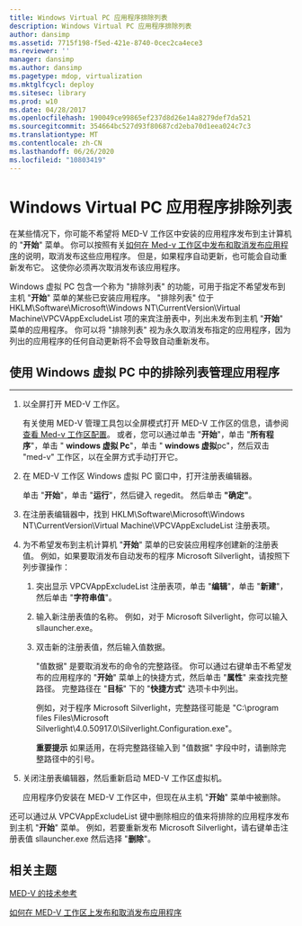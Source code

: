```yaml
---
title: Windows Virtual PC 应用程序排除列表
description: Windows Virtual PC 应用程序排除列表
author: dansimp
ms.assetid: 7715f198-f5ed-421e-8740-0cec2ca4ece3
ms.reviewer: ''
manager: dansimp
ms.author: dansimp
ms.pagetype: mdop, virtualization
ms.mktglfcycl: deploy
ms.sitesec: library
ms.prod: w10
ms.date: 04/28/2017
ms.openlocfilehash: 190049ce99865ef237d8d26e14a8279def7da521
ms.sourcegitcommit: 354664bc527d93f80687cd2eba70d1eea024c7c3
ms.translationtype: MT
ms.contentlocale: zh-CN
ms.lasthandoff: 06/26/2020
ms.locfileid: "10803419"
---
```

# Windows Virtual PC 应用程序排除列表


在某些情况下，你可能不希望将 MED-V 工作区中安装的应用程序发布到主计算机的 "**开始**" 菜单。 你可以按照有关[如何在 Med-v 工作区中发布和取消发布应用程序](how-to-publish-and-unpublish-an-application-on-the-med-v-workspace.md)的说明，取消发布这些应用程序。 但是，如果程序自动更新，也可能会自动重新发布它。 这使你必须再次取消发布该应用程序。

Windows 虚拟 PC 包含一个称为 "排除列表" 的功能，可用于指定不希望发布到主机 "**开始**" 菜单的某些已安装应用程序。 "排除列表" 位于 HKLM\\Software\\Microsoft\\Windows NT\\CurrentVersion\\Virtual Machine\\VPCVAppExcludeList 项的来宾注册表中，列出未发布到主机 "**开始**" 菜单的应用程序。 你可以将 "排除列表" 视为永久取消发布指定的应用程序，因为列出的应用程序的任何自动更新将不会导致自动重新发布。

## 使用 Windows 虚拟 PC 中的排除列表管理应用程序


****

1.  以全屏打开 MED-V 工作区。

    有关使用 MED-V 管理工具包以全屏模式打开 MED-V 工作区的信息，请参阅[查看 Med-v 工作区配置](viewing-med-v-workspace-configurations.md#bkmk-fullscreen)。 或者，您可以通过单击 "**开始**"，单击 "**所有程序**"，单击 " **windows 虚拟 Pc**"，单击 " **windows 虚拟**pc"，然后双击 "med-v" 工作区，以在全屏方式手动打开它。

2.  在 MED-V 工作区 Windows 虚拟 PC 窗口中，打开注册表编辑器。

    单击 "**开始**"，单击 "**运行**"，然后键入 regedit。 然后单击 **"确定"**。

3.  在注册表编辑器中，找到 HKLM\\Software\\Microsoft\\Windows NT\\CurrentVersion\\Virtual Machine\\VPCVAppExcludeList 注册表项。

4.  为不希望发布到主机计算机 "**开始**" 菜单的已安装应用程序创建新的注册表值。 例如，如果要取消发布自动发布的程序 Microsoft Silverlight，请按照下列步骤操作：

    1.  突出显示 VPCVAppExcludeList 注册表项，单击 "**编辑**"，单击 "**新建**"，然后单击 "**字符串值**"。

    2.  输入新注册表值的名称。 例如，对于 Microsoft Silverlight，你可以输入 sllauncher.exe。

    3.  双击新的注册表值，然后输入值数据。

        "值数据" 是要取消发布的命令的完整路径。 你可以通过右键单击不希望发布的应用程序的 "**开始**" 菜单上的快捷方式，然后单击 "**属性**" 来查找完整路径。 完整路径在 "**目标**" 下的 "**快捷方式**" 选项卡中列出。

        例如，对于程序 Microsoft Silverlight，完整路径可能是 "C:\\program files Files\\Microsoft Silverlight\\4.0.50917.0\\Silverlight.Configuration.exe"。

        **重要提示** 如果适用，在将完整路径输入到 "值数据" 字段中时，请删除完整路径中的引号。

         

5.  关闭注册表编辑器，然后重新启动 MED-V 工作区虚拟机。

    应用程序仍安装在 MED-V 工作区中，但现在从主机 "**开始**" 菜单中被删除。

还可以通过从 VPCVAppExcludeList 键中删除相应的值来将排除的应用程序发布到主机 "**开始**" 菜单。 例如，若要重新发布 Microsoft Silverlight，请右键单击注册表值 sllauncher.exe 然后选择 "**删除**"。

## 相关主题


[MED-V 的技术参考](technical-reference-for-med-v.md)

[如何在 MED-V 工作区上发布和取消发布应用程序](how-to-publish-and-unpublish-an-application-on-the-med-v-workspace.md)

 

 





